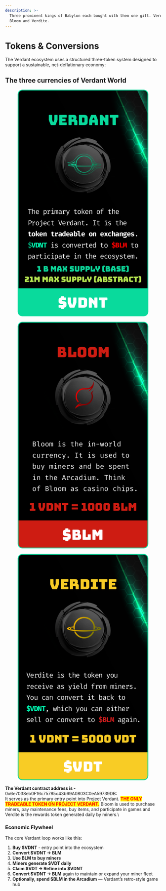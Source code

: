 ```yaml
---
description: >-
  Three prominent kings of Babylon each bought with them one gift. Verdant,
  Bloom and Verdite.
---
```


# Tokens & Conversions

The Verdant ecosystem uses a structured three-token system designed to support a sustainable, net-deflationary economy:

## The three currencies of Verdant World

<div data-full-width="false"><figure><img src="../../.gitbook/assets/1 Billion Max Supply (Base) 21 Million Max Supply (Abstract) (1).png" alt=""><figcaption></figcaption></figure> <figure><img src="../../.gitbook/assets/bloom_cards.png" alt=""><figcaption></figcaption></figure> <figure><img src="../../.gitbook/assets/verdite_cards.png" alt=""><figcaption></figcaption></figure></div>

**The Verdant contract address is -** 0x6e7038eb0F16c75785c43b69A0803C0eA59739DB:\
It serves as the primary entry point into Project Verdant. <mark style="color:red;">**THE ONLY TRADEABLE TOKEN ON PROJECT VERDANT.**</mark> Bloom is used to purchase miners, pay maintenance fees, buy items, and participate in games and Verdite is the rewards token generated daily by miners.\


### Economic Flywheel

The core Verdant loop works like this:

1. **Buy $VDNT** - entry point into the ecosystem
2. **Convert $VDNT → BLM**&#x20;
3. **Use BLM to buy miners**
4. **Miners generate $VDT daily**
5. **Claim $VDT → Refine into $VDNT**&#x20;
6. **Convert $VDNT → BLM** again to maintain or expand your miner fleet&#x20;
7. **Optionally, spend $BLM in the Arcadium** — Verdant’s retro-style game hub
